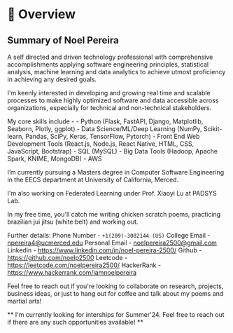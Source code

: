 # 📖 Overview

## Summary of Noel Pereira

A self directed and driven technology professional with comprehensive accomplishments applying software engineering principles, statistical analysis, machine learning and data analytics to achieve utmost proficiency in achieving any desired goals.

I'm keenly interested in developing and growing real time and scalable processes to make highly optimized software and data accessible across organizations, especially for technical and non-technical stakeholders.

My core skills include -
    - Python (Flask, FastAPI, Django, Matplotlib, Seaborn, Plotly, ggplot)
    - Data Science/ML/Deep Learning (NumPy, Scikit-learn, Pandas, SciPy, Keras, TensorFlow, Pytorch)
    - Front End Web Development Tools (React.js, Node.js, React Native, HTML, CSS, JavaScript, Bootstrap)
    - SQL (MySQL)
    - Big Data Tools (Hadoop, Apache Spark, KNIME, MongoDB) 
    - AWS 
    

I’m currently pursuing a Masters degree in Computer Software Engineering in the EECS department at University of California, Merced. 

I'm also working on Federated Learning under Prof. Xiaoyi Lu at PADSYS Lab.

In my free time, you'll catch me writing chicken scratch poems, practicing brazilian jui jitsu (white belt) and working out.

Further details:
Phone Number - `+1(209)-3082144 (US)`
College Email - npereira4@ucmerced.edu
Personal Email - noelpereira2500@gmail.com
Linkedin - https://www.linkedin.com/in/noel-pereira-2500/
Github - https://github.com/noelp2500
Leetcode - https://leetcode.com/noelpereira2500/
HackerRank - https://www.hackerrank.com/iamnoelpereira

Feel free to reach out if you're looking to collaborate on research, projects, business ideas, or just to hang out for coffee and talk about my poems and martial arts!

** I'm currently looking for interships for Summer'24. Feel free to reach out if there are any such opportunities available! **
